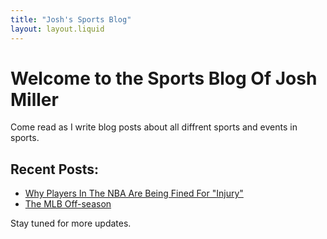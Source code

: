 ```yaml
---
title: "Josh's Sports Blog"
layout: layout.liquid
---
```


# Welcome to the Sports Blog Of Josh Miller

Come read as I write blog posts about all diffrent sports and events in sports.

## Recent Posts:

- [Why Players In The NBA Are Being Fined For "Injury"](/post1)
- [The MLB Off-season](/post2)

Stay tuned for more updates.
